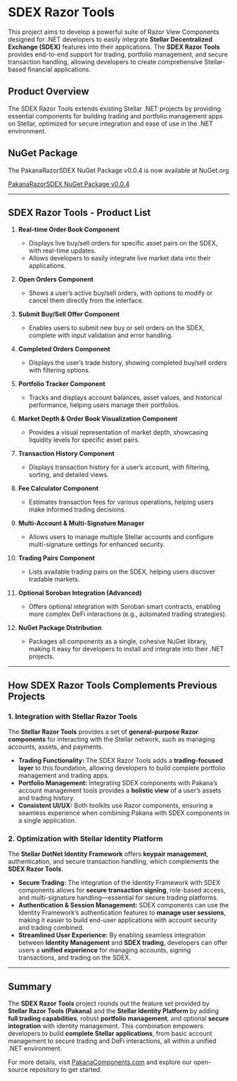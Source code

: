 ﻿# SDEX Razor Tools

This project aims to develop a powerful suite of Razor View Components designed for .NET developers to easily integrate **Stellar Decentralized Exchange (SDEX)** features into their applications. The **SDEX Razor Tools** provides end-to-end support for trading, portfolio management, and secure transaction handling, allowing developers to create comprehensive Stellar-based financial applications.

## **Product Overview**

The SDEX Razor Tools extends existing Stellar .NET projects by providing essential components for building trading and portfolio management apps on Stellar, optimized for secure integration and ease of use in the .NET environment.

## **NuGet Package**

The PakanaRazorSDEX NuGet Package v0.0.4 is now available at NuGet.org

[PakanaRazorSDEX NuGet Package v0.0.4](https://www.nuget.org/packages/PakanaRazorSDEX)

---

## **SDEX Razor Tools - Product List**

1. **Real-time Order Book Component**
   - Displays live buy/sell orders for specific asset pairs on the SDEX, with real-time updates.
   - Allows developers to easily integrate live market data into their applications.

2. **Open Orders Component**
   - Shows a user’s active buy/sell orders, with options to modify or cancel them directly from the interface.

3. **Submit Buy/Sell Offer Component**
   - Enables users to submit new buy or sell orders on the SDEX, complete with input validation and error handling.

4. **Completed Orders Component**
   - Displays the user’s trade history, showing completed buy/sell orders with filtering options.

5. **Portfolio Tracker Component**
   - Tracks and displays account balances, asset values, and historical performance, helping users manage their portfolios.

6. **Market Depth & Order Book Visualization Component**
   - Provides a visual representation of market depth, showcasing liquidity levels for specific asset pairs.

7. **Transaction History Component**
   - Displays transaction history for a user’s account, with filtering, sorting, and detailed views.

8. **Fee Calculator Component**
   - Estimates transaction fees for various operations, helping users make informed trading decisions.

9. **Multi-Account & Multi-Signature Manager**
   - Allows users to manage multiple Stellar accounts and configure multi-signature settings for enhanced security.

10. **Trading Pairs Component**
    - Lists available trading pairs on the SDEX, helping users discover tradable markets.

11. **Optional Soroban Integration (Advanced)**
    - Offers optional integration with Soroban smart contracts, enabling more complex DeFi interactions (e.g., automated trading strategies).

12. **NuGet Package Distribution**
    - Packages all components as a single, cohesive NuGet library, making it easy for developers to install and integrate into their .NET projects.

---

## **How SDEX Razor Tools Complements Previous Projects**

### **1. Integration with Stellar Razor Tools**
The **Stellar Razor Tools** provides a set of **general-purpose Razor components** for interacting with the Stellar network, such as managing accounts, assets, and payments.

- **Trading Functionality:** The SDEX Razor Tools adds a **trading-focused layer** to this foundation, allowing developers to build complete portfolio management and trading apps.
- **Portfolio Management:** Integrating SDEX components with Pakana’s account management tools provides a **holistic view** of a user’s assets and trading history.
- **Consistent UI/UX:** Both toolkits use Razor components, ensuring a seamless experience when combining Pakana with SDEX components in a single application.

### **2. Optimization with Stellar Identity Platform**
The **Stellar DotNet Identity Framework** offers **keypair management**, authentication, and secure transaction handling, which complements the **SDEX Razor Tools**.

- **Secure Trading:** The integration of the Identity Framework with SDEX components allows for **secure transaction signing**, role-based access, and multi-signature handling—essential for secure trading platforms.
- **Authentication & Session Management:** SDEX components can use the Identity Framework’s authentication features to **manage user sessions**, making it easier to build end-user applications with account security and trading combined.
- **Streamlined User Experience:** By enabling seamless integration between **Identity Management** and **SDEX trading**, developers can offer users a **unified experience** for managing accounts, signing transactions, and trading on the SDEX.

---

## **Summary**

The **SDEX Razor Tools** project rounds out the feature set provided by **Stellar Razor Tools (Pakana)** and the **Stellar Identity Platform** by adding **full trading capabilities**, robust **portfolio management**, and optional **secure integration** with identity management. This combination empowers developers to build **complete Stellar applications**, from basic account management to secure trading and DeFi interactions, all within a unified .NET environment.

For more details, visit [PakanaComponents.com](https://pakanacomponents.com) and explore our open-source repository to get started.

